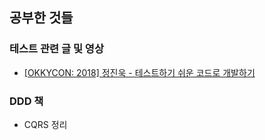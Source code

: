 ## 공부한 것들 

### 테스트 관련 글 및 영상 
* [[OKKYCON: 2018] 정진욱 - 테스트하기 쉬운 코드로 개발하기](https://www.youtube.com/watch?v=Cz_a2gQp63c)

### DDD 책 
* CQRS 정리 
